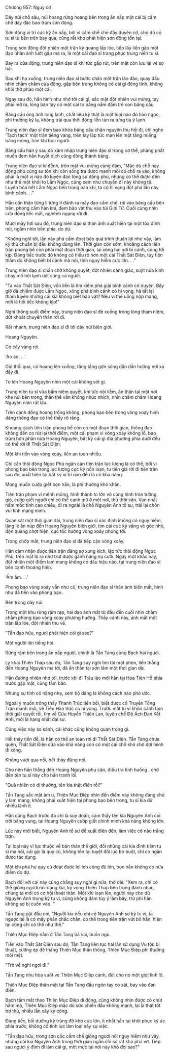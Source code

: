 




Chương 957: Nguy cơ


Dãy núi chỗ sâu, núi hoang rừng hoang bên trong ẩn nấp một cái bị cấm chế dày đặc bao trùm sơn động.

Sơn động vị trí cực kỳ ẩn nấp, bởi vì cấm chế che đậy duyên cớ, cho dù có tu sĩ từ bên trên bay qua, cũng rất khó phát hiện sơn động tồn tại.

Trong sơn động đột nhiên một trận kỳ quang lấp lóe, tiếp lấy liền gặp một đạo nhân ảnh lướt gấp mà ra, là một cái đạo sĩ trang phục trung niên tu sĩ.

Bay ra cửa động, trung niên đạo sĩ khí tức gấp rút, trên mặt còn lưu lại vẻ sợ hãi.

Sau khi hạ xuống, trung niên đạo sĩ bước chân một trận lảo đảo, quay đầu nhìn chằm chằm cửa động, gặp bên trong không có cái gì động tĩnh, không khỏi thở phào một cái.

Ngay sau đó, hắn hình như nhớ tới cái gì, sắc mặt đột nhiên vui mừng, tay phải mở ra, lòng bàn tay có một cái to bằng nắm đấm trẻ con băng cầu.

Băng cầu óng ánh long lanh, chất liệu kỳ thật là một loại nào đó hàn ngọc, phi thường kỳ lạ, không trải qua thôi động liền tản ra từng tia ý lạnh.

Trung niên đạo sĩ đem bao khỏa băng cầu chân nguyên thu hồi đi, chỉ nghe 'Tạch tạch' một trận tiếng vang, trên tay lập tức mạn lên một tầng miếng băng mỏng, hàn khí bức người.

Băng cầu hàn ý sau đó xâm nhập trung niên đạo sĩ trong cơ thể, phảng phất muốn đem hắn huyết dịch cũng đông thành băng.

Trung niên đạo sĩ lơ đễnh, trên mặt vui mừng càng đậm, "Mặc dù chỗ này động phủ cùng sư tôn khi còn sống tra được manh mối có chỗ ra vào, không phải là một vị nào đó luyện đan tông sư động phủ, nhưng có thể được đến như thế một khối to Lẫm Ngọc, cũng xem như chuyến đi này không tệ. Luyện hóa hết Lẫm Ngọc bên trong hàn khí, ta có hi vọng đột phá lần này bình cảnh. . ."

Hắn cẩn thận từng li từng tí đánh ra mấy đạo cấm chế, rơi vào băng cầu bên trên, phong cấm hàn khí, đem bảo vật thu vào túi Giới Tử. Cuối cùng nhìn cửa động liếc mắt, nghênh ngang rời đi.

Mười mấy hơi sau đó, trung niên đạo sĩ thân ảnh xuất hiện tại một tòa đỉnh núi, ngắm nhìn bốn phía, do dự.

"Không nghĩ tới, lần này phá cấm đoạt bảo quá trình thuận lợi như vậy, làm kỷ thủ chuẩn bị đều không dùng lên. Thời gian còn sớm, khoảng cách tiên trận phong bế còn phải một đoạn thời gian, lại xông hai nơi bí cảnh, cũng tới kịp. Đáng tiếc trước đó không có hiểu rõ hơn một cái Thất Sát Điện, tùy tiện thăm dò không biết bí cảnh mà nói, tính nguy hiểm cực lớn. . ."

Trung niên đạo sĩ chần chờ không quyết, đột nhiên cảnh giác, suýt nữa kinh chảy mồ hôi lạnh ướt sũng cả người.

"Ta vào Thất Sát Điện, vốn liền là tìm kiếm phá giải bình cảnh cơ duyên. Bây giờ đã chiếm được Lẫm Ngọc, xông phá bình cảnh có hi vọng, hà tất lại tham luyến những cái kia không biết bảo vật? Nếu vì thế uổng nộp mạng, mới là hối tiếc không kịp!"

Nghĩ thông suốt điểm này, trung niên đạo sĩ đè xuống trong lòng tham niệm, dứt khoát chuyển thân rời đi.

Rất nhanh, trung niên đạo sĩ đi tới dãy núi biên giới.

Hoang Nguyên.

Cỏ cây vàng rơi.

'Ào ào. . .'

Gió thổi qua, cỏ hoang lên xuống, tầng tầng gợn sóng dần dần hướng nơi xa đẩy đi.

To lớn Hoang Nguyên nhìn một cái không sót gì.

Trung niên tu sĩ vừa bấm niệm quyết, khí tức nội liễm, ẩn thân tại một nơi khe núi bên trong, thân thể vẫn không nhúc nhích, nhìn chằm chằm Hoang Nguyên nhìn rất lâu.

Trên cánh đồng hoang trống không, phong bạo bên trong vòng xoáy hình dáng thông đạo có thể thấy rõ ràng.

Khoảng cách tiên trận phong bế còn có một đoạn thời gian, thông đạo không đến co rút lại thời điểm, một cái phạm vi vòng xoáy khổng lồ, bao trùm hơn phân nửa Hoang Nguyên, bất kỳ cái gì địa phương phía dưới đều có thể rời đi Thất Sát Điện.

Một khi tiến vào vòng xoáy, liền an toàn nhiều.

Chỉ cần thôi động Ngọc Phù ngăn cản tiên trận lực lượng là có thể, bởi vì phong bạo bên trong lực lượng cực kỳ hỗn loạn, tu tiên giả rời đi tiên trận sau đó, xuất hiện tại bất kỳ vị trí nào đều là có khả năng.

Mong muốn cướp giết bọn hắn, là phi thường khó khăn.

Tiên trận phạm vi mênh mông, hình thành to lớn vô cùng hình tròn tường gió, cướp giết người chỉ có thể canh giữ ở một nơi, thử thời vận. Vạn nhất nấm mốc tinh cao chiếu, đi ra ngoài là chỗ Nguyên Anh tổ sư, trái lại chôn vùi tính mạng mình.

Quan sát một thời gian dài, trung niên đạo sĩ xác định không có nguy hiểm, lặng lẽ ẩn núp đến Hoang Nguyên biên giới, tìm cái cực kỳ vắng vẻ góc nhỏ, độn quang chợt hiện, cực tốc hướng vòng xoáy phóng tới.

Trong chớp mắt, trung niên đạo sĩ đã tiếp cận vòng xoáy.

Hắn cảm nhận được tiên trận đáng sợ xung kích, lập tức thôi động Ngọc Phù, trên mặt lộ ra như trút được gánh nặng nụ cười. Ngay một khắc này, đột nhiên một điểm lam mang không có dấu hiệu nào, tại trung niên đạo sĩ bên cạnh thoáng hiện.

'Ầm ầm. . .'

Phong bạo vòng xoáy vẫn như cũ, trung niên đạo sĩ thân ảnh biến mất, hình như đã tiến vào phong bạo.

Bên trong dãy núi.

Trong một khu rừng rậm rạp, hai đạo ánh mắt từ đầu đến cuối nhìn chằm chằm phong bạo vòng xoáy phương hướng. Thấy cảnh này, ánh mắt một trận lấp lóe, đột nhiên thu về.

"Tần đạo hữu, ngươi phát hiện cái gì sao?"

Một người lên tiếng hỏi.

Rừng rậm bên trong ẩn nấp người, chính là Tần Tang cùng Bạch hai người.

Ly khai Thiên Tháp sau đó, Tần Tang suy nghĩ tìm tòi một phen, liền thẳng đến Hoang Nguyên mà tới, đã ẩn thân tại sơn lâm một thời gian dài.

Hắn đương nhiên nhớ tới, trước khi đi Trâu lão mời hắn tại Hoa Tiên Hồ phía trước gặp mặt, cùng tầm bảo.

Nhưng sự tình có nặng nhẹ, xem bộ dáng là không cách nào phó ước.

Ngoài ý muốn trông thấy Thanh Trúc tiền bối, biết được cổ Truyền Tống Trận manh mối, về Tiểu Hàn Vực có hi vọng. Trước mắt tu vi khốn cảnh tạm thời giải quyết rồi, tìm về Cửu Huyễn Thiên Lan, luyện chế Độ Ách Đan Kết Anh, mới là hạng nhất đại sự.

Cùng việc này so sánh, cái khác cũng không quan trọng gì.

Hết thảy tiền đề, là hắn có thể an toàn rời đi Thất Sát Điện. Tần Tang chưa quên, Thất Sát Điện cửa vào khả năng còn có một cái chỗ khó chờ đợi mình đi xông.

Không vượt qua nổi, hết thảy đừng nói.

Cho nên hắn thẳng đến Hoang Nguyên phụ cận, điều tra tình huống , chờ đến tên tu sĩ này cho hắn tranh lôi.

"Quả nhiên có dị thường, tên kia thật điên rồi!"

Tần Tang sắc mặt âm u, Thiên Mục Điệp nhìn đến điểm này không đáng chú ý lam mang, không phải xuất hiện tại phong bạo bên trong, tu sĩ kia dữ nhiều lành ít.

Hắn cùng Bạch trước đó chỉ là suy đoán, cảm thấy tên kia Nguyên Anh coi trời bằng vung, tại Hoang Nguyên cướp giết chính mình khả năng không lớn.

Lúc này mới biết, Nguyên Anh tổ sư đề xuất điên đến, làm việc cỡ nào trắng trợn.

Tại loại này vĩ lực thuộc về bản thân thế giới, đối những cái kia đỉnh tiêm tu sĩ mà nói, cái gọi là quy củ, không tồn tại tuyệt đối lực bó buột, chỉ có ngăn được tác dụng.

Một khi phá hư quy củ đoạt được lợi ích cũng đủ lớn, bọn hắn không có nửa điểm do dự.

Bạch đối với cái này cũng chẳng suy nghĩ gì nữa, thở dài: "Xem ra, chỉ có thể giống ngươi nói dạng kia, kỳ vọng Thiên Tháp bên trong đánh nhau, chúng ta mới có cơ hội thoát thân. Một khi loạn lên, người này cho dù Nguyên Anh trung kỳ tu vi, cũng không dám tùy ý làm bậy, trừ phi hắn không sợ bị cuốn vào. "

Tần Tang gật đầu nói, "Người kia nếu chỉ có Nguyên Anh sơ kỳ tu vi, ta ngược lại là có mấy phần chắc chắn, có thể trong tiên trận vứt bỏ hắn, hiện tại cũng chỉ có thể như thế."

Thiên Mục Điệp nằm ở Tần Tang bả vai, buồn ngủ.

Tiến vào Thất Sát Điện sau đó, Tần Tang liên tục hai lần sử dụng Vu tộc bí thuật, cưỡng ép đề thăng Thiên Mục thần thông, Thiên Mục Điệp phi thường mỏi mệt.

"Trở về nghỉ ngơi đi."

Tần Tang nhu hòa vuốt ve Thiên Mục Điệp cánh, đút cho nó một giọt linh lộ.

Thiên Mục Điệp thân mật tại Tần Tang đầu ngón tay cọ xát, bay vào đan điền.

Bạch tầm mắt theo Thiên Mục Điệp di động, cũng không nhịn được có chút hâm mộ, Thiên Mục Điệp mặc dù sức chiến đấu không mạnh, lại là thật tốt trợ thủ, nhiều lần xây kỳ công.

Đáng tiếc, bồi dưỡng kỳ trùng độ khó cực lớn, ít nhất hắn tại khôi phục ký ức phía trước, không có tinh lực làm loại này sự việc.

"Tần đạo hữu, trong sơn cốc cấm chế giống ngươi nói nguy hiểm như vậy, những cái kia Nguyên Anh trong thời gian ngắn chỉ sợ rất khó phá vỡ. Tiếp sau ngươi ý định đi làm cái gì, một mực tại nơi này khổ đợi sao?"




